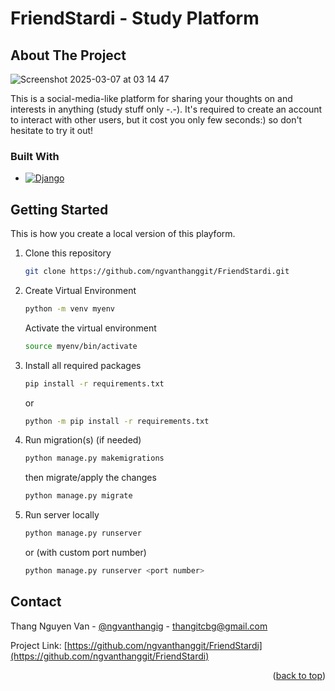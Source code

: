 <a id="readme-top"></a>
# FriendStardi - Study Platform

## About The Project
![Screenshot 2025-03-07 at 03 14 47](https://github.com/user-attachments/assets/cb801630-3d81-4231-a3af-ec405a7792c3)

This is a social-media-like platform for sharing your thoughts on and interests in anything (study stuff only -.-). It's required to create an account to interact with other users, but it cost you only few seconds:) so don't hesitate to try it out!

### Built With
* [![Django][Django.com]][Django-url]

[Django.com]: https://img.shields.io/badge/Django-092E20?style=for-the-badge&logo=django&logoColor=green
[Django-url]: https://www.djangoproject.com/

## Getting Started
This is how you create a local version of this playform.

1. Clone this repository
   ```sh
   git clone https://github.com/ngvanthanggit/FriendStardi.git
   ```
2. Create Virtual Environment
   ```sh
   python -m venv myenv
   ```
   Activate the virtual environment
   ```sh
   source myenv/bin/activate
   ```
3. Install all required packages
   ```sh
   pip install -r requirements.txt
   ```
   or
   ```sh
   python -m pip install -r requirements.txt
   ```
4. Run migration(s) (if needed)
   ```sh
   python manage.py makemigrations
   ```
   then migrate/apply the changes
   ```sh
   python manage.py migrate
   ```
6. Run server locally
   ```sh
   python manage.py runserver
   ```
   or (with custom port number)
   ```sh
   python manage.py runserver <port number>
   ```
## Contact

Thang Nguyen Van - [@ngvanthangig](https://www.instagram.com/ngvanthangig/) - thangitcbg@gmail.com

Project Link: [https://github.com/ngvanthanggit/FriendStardi](https://github.com/ngvanthanggit/FriendStardi)

<p align="right">(<a href="#readme-top">back to top</a>)</p>
